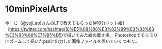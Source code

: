 # 10minPixelArts
ゆーじ（@yuji_ap)さんのLTで教えてもらった[#10分ドット絵]（https://twitter.com/hashtag/10%E5%88%86%E3%83%89%E3%83%83%E3%83%88%E7%B5%B5)で描いてみた絵の置き場。
Photoshopでモリモリにズームして描いたpsdと出力した画像ファイルを置いていくつもり。
